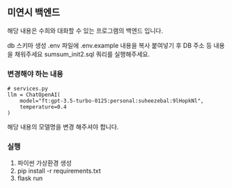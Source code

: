 ## 미연시 백엔드

해당 내용은 수희와 대화할 수 있는 프로그램의 백엔드 입니다.

db 스키마 생성
.env 파일에 .env.example 내용을 복사 붙여넣기 후 DB 주소 등 내용을 채워주세요
sumsum_init2.sql 쿼리를 실행해주세요.

### 변경해야 하는 내용
```
# services.py
llm = ChatOpenAI(  
    model="ft:gpt-3.5-turbo-0125:personal:suheezebal:9lHopkNl",  
    temperature=0.4  
)
```
해당 내용의 모델명을 변경 해주셔야 합니다.

### 실행
1. 파이썬 가상환경 생성
2. pip install -r requirements.txt
3. flask run
